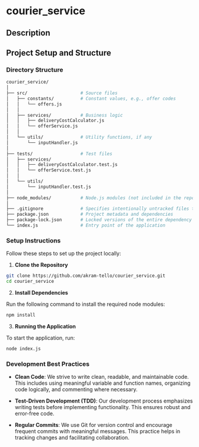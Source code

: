 # courier_service

## Description


## Project Setup and Structure


### Directory Structure

```bash
courier_service/
│
├── src/                    # Source files
│   ├── constants/          # Constant values, e.g., offer codes
│   │   └── offers.js
│   │
│   ├── services/           # Business logic
│   │   ├── deliveryCostCalculator.js
│   │   └── offerService.js
│   │
│   └── utils/              # Utility functions, if any
│       └── inputHandler.js
│
├── tests/                  # Test files
│   ├── services/
│   │   ├── deliveryCostCalculator.test.js
│   │   └── offerService.test.js
│   │
│   └── utils/
│       └── inputHandler.test.js
│
├── node_modules/           # Node.js modules (not included in the repository)
│
├── .gitignore              # Specifies intentionally untracked files to ignore
├── package.json            # Project metadata and dependencies
├── package-lock.json       # Locked versions of the entire dependency tree
└── index.js                # Entry point of the application

```


### Setup Instructions

Follow these steps to set up the project locally:

1. **Clone the Repository**
```bash
git clone https://github.com/akram-tello/courier_service.git
cd courier_service
```


2. **Install Dependencies**

Run the following command to install the required node modules:
```bash
npm install
```


3. **Running the Application**

To start the application, run:

```bash
node index.js
```


### Development Best Practices

- **Clean Code**: We strive to write clean, readable, and maintainable code. This includes using meaningful variable and function names, organizing code logically, and commenting where necessary.

- **Test-Driven Development (TDD)**: Our development process emphasizes writing tests before implementing functionality. This ensures robust and error-free code.

- **Regular Commits**: We use Git for version control and encourage frequent commits with meaningful messages. This practice helps in tracking changes and facilitating collaboration.

